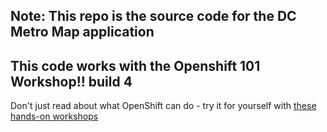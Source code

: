 ## Note: This repo is the source code for the DC Metro Map application

## This code works with the Openshift 101 Workshop!! build 4
Don't just read about what OpenShift can do - try it for yourself with [these hands-on workshops][1]

[1]: http://redhatgov.io/workshops/openshift_101_dcmetromap/


